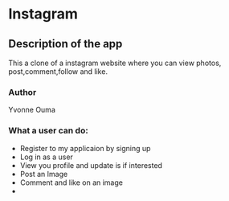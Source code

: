 # Instagram
## Description of the app
This a clone of a instagram website where you can view photos, post,comment,follow and like.
### Author
Yvonne Ouma
### What a user can do:
* Register to my applicaion by signing up
* Log in as a user
* View you profile and update is if interested
* Post an Image 
* Comment and like on an image
*  


